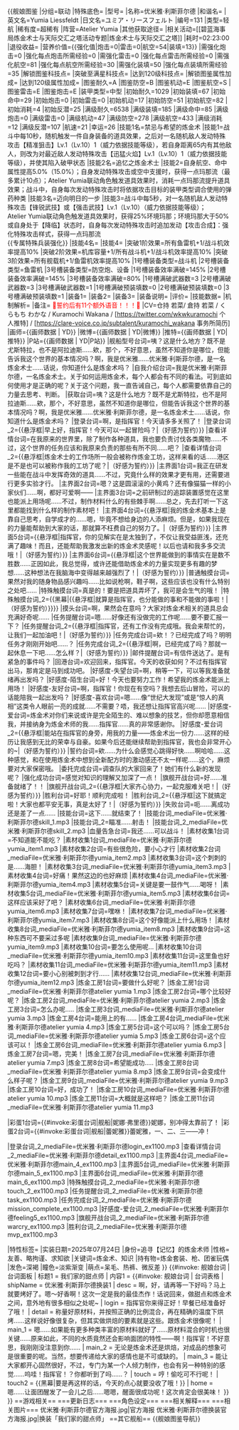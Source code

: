 {{舰娘图鉴
|分组=联动
|特殊底色=
|型号=
|名称=优米雅·利斯菲尔德
|和谐名=
|英文名=Yumia Liessfeldt
|日文名=ユミア・リースフェルト
|编号=131
|类型=轻航
|稀有度=超稀有
|阵营=Atelier Yumia
|其他获取途径=<!--【无则不填】-->
|相关活动=[[碧蓝海事局炼金术士与天际交汇之塔活动专题|炼金术士与天际交汇之塔]]
|耗时=02:23:00
|退役收益=<!--无法退役则填无法退役，否则不填-->
|营养价值={{强化值|炮击=0|雷击=0|航空=54|装填=13}}
|需强化炮击=0
|强化每点炮击所需经验=0
|需强化雷击=0
|强化每点雷击所需经验=0
|需强化航空=81
|强化每点航空所需经验=30
|需强化装填=50
|强化每点装填所需经验=35
|解锁图鉴科技点=
|突破至满星科技点=
|达到120级科技点=
|解锁图鉴属性加成=
|达到120级属性加成=
|图鉴耐久=A
|图鉴防空=B
|图鉴机动=E
|图鉴航空=S
|图鉴雷击=E
|图鉴炮击=E
|装甲类型=中型
|初始耐久=1029
|初始装填=67
|初始命中=29
|初始炮击=0
|初始雷击=0
|初始机动=17
|初始防空=51
|初始航空=82
|初始消耗=4
|初始反潜=25
|满级耐久=6538
|满级装填=185
|满级命中=85
|满级炮击=0
|满级雷击=0
|满级机动=47
|满级防空=278
|满级航空=433
|满级消耗=12
|满级反潜=107
|航速=21
|幸运=26
|技能1名=禁忌与希望的炼金术
|技能1=战斗中每10秒，随机触发一件自身装备的道具效果，之后对一名随机敌人发动特殊攻击【精准狙击】Lv.1（Lv.10）1（威力依据技能等级），若自身距离65内有其他敌人，则改为对最近敌人发动特殊攻击【迅猛火焰】Lv.1（Lv.10）1（威力依据技能等级），并使其陷入破甲状态
|技能2名=追忆之炼金术士
|技能2=自身航空、命中属性提高5.0%（15.0%）；自身发动特殊攻击或空中支援时，获得一点玛那流（最多累计10点）；Atelier Yumia联动角色触发道具效果时，消耗一点玛那流提升道具效果；战斗中，自身每次发动特殊攻击时将依据攻击目标的装甲类型调合使用的弹药种类
|技能3名=迈向明日的一步
|技能3=战斗中每5秒，对一名随机敌人发动特殊攻击【锋锐武技】或【强击武技】Lv.1（Lv.10）（威力依据技能等级）；Atelier Yumia联动角色触发道具效果时，获得25%环境玛那；环境玛那大于50%或自身处于【降临】状态时，自身每次发动特殊攻击时追加发动【攻击合成】：强化特殊攻击样式，获得一点玛那流<br>{{专属特殊兵装强化}}
|技能4名=
|技能4=
|突破1阶效果=所有鱼雷机+1/战斗机效率提高10%
|突破2阶效果=机库容量+1/所有战斗机+1/战斗机效率提高10%
|突破3阶效果=所有舰载机+1/鱼雷机效率提高10%
|1号槽装备类型=战斗机
|2号槽装备类型=鱼雷机
|3号槽装备类型=防空炮、设备
|1号槽装备效率满破=145%
|2号槽装备效率满破=145%
|3号槽装备效率满破=80%
|1号槽满破武器数=3
|2号槽满破武器数=3
|3号槽满破武器数=1
|1号槽满破预装填数=0
|2号槽满破预装填数=0
|3号槽满破预装填数=1
|装备1=
|装备2=
|装备3=
|装备说明=
|评价=
|技能数据=
|机制解析=
|备注=
<span style="color:red;">💓誓约后有11个额外语音！！！💓</span>
|CV=仓持 若菜/ 倉持 若菜 / くらもち わかな / Kuramochi Wakana / [https://twitter.com/wkwkuramochi 个人推特] / [https://clare-voice.co.jp/subtalent/kuramochi_wakana 事务所简历]
|画师={{画师数据 | YD}}
|微博={{画师数据 | YD|微博}}
|推特={{画师数据 | YD|推特}}
|P站={{画师数据 | YD|P站}}
|舰船型号台词=咦？这是什么地方？既不是尤斯特拉，也不是阿拉迪斯……欸，那个，不好意思，虽然不知道你是哪位，但能告诉我这个世界的基本情况吗？啊，我是优米雅……优米雅·利斯菲尔德，是一名炼金术士……话说，你知道什么是炼金术吗？
|自我介绍台词=我是优米雅·利斯菲尔德，一名炼金术士。关于如何运用炼金术，每个人都会有不同的看法。可到底如何使用才是正确的呢？关于这个问题，我一直告诫自己，每个人都需要依靠自己的力量去思考、判断。
|获取台词=咦？这是什么地方？既不是尤斯特拉，也不是阿拉迪斯……欸，那个，不好意思，虽然不知道你是哪位，但能告诉我这个世界的基本情况吗？啊，我是优米雅……优米雅·利斯菲尔德，是一名炼金术士……话说，你知道什么是炼金术吗？
|登录台词=啊，是指挥官！今天请多多关照了！
|登录台词_2={{悬浮框|早上好，指挥官！今天可以一起冒险吗？|（好感为誓约）}}
|查看详情台词=在我原来的世界里，除了制作各种道具，我也要负责讨伐各类魔物……不过，这个世界的任务应该和我原来负责的那些有所不同……吧？
|查看详情台词_2={{悬浮框|炼金术士的工作场所一般会被称作炼金工坊，这样来看的话……港区是不是也可以被称作我的工坊了呢？|（好感为誓约）}}
|主界面1台词=我正在研发一些能在战斗中发挥奇效的道具……不过，究竟什么样的效果才更有用，还需要进行更多实验才行。
|主界面2台词=嗯？这是圆滚滚的小黄鸡？还有像猫猫一样的小家伙们……啊，都好可爱啊——
|主界面3台词=之前研制过的追踪装置感觉在这里也能派上用场呢……不过，制作材料什么的有些棘手啊……总之，先去打听一下这里都能找到什么样的制作素材吧！
|主界面4台词={{悬浮框|我的炼金术基本上是靠自己思考，自学成才的……嗯，毕竟不想给身边的人添麻烦。但是，如果我现在的力量能帮助到大家的话，那就算不枉费自己的努力了。|（好感为誓约）}}
|主界面5台词={{悬浮框|指挥官，你的见解实在是太独到了，不仅让我受益匪浅，还充满了趣味！而且，还能帮助我激发出新的炼金术灵感呢！以后也请和我多多交流哦！|（好感为誓约）}}
|主界面6台词={{悬浮框|这个世界能做到的事情实在是数不胜数……正因如此，我总觉得，或许还能借助炼金术的力量实现更多有趣的梦想……这种想法在我脑海中变得越来越强烈了！|（好感为誓约）}}
|普通触摸台词=果然对我的随身物品感兴趣吗……比如说枪啊，鞋子啊，这些应该也没有什么特别之处吧……
|特殊触摸台词=真是的！要是把道具弄坏了，我可是会生气的哦！
|特殊触摸台词_2={{黑幕|{{悬浮框|就算是指挥官，也分能做的事和不能做的事啦！|（好感为誓约）}}}}
|摸头台词=啊，果然会在意吗？大家对炼金术相关的道具总会充满好奇呢……
|任务提醒台词=嗯……好像还有没做完的工作呢……要不要汇报一下？
|任务提醒台词_2={{悬浮框|指挥官，还有工作没有完成哦。我会来帮忙的，让我们一起加油吧！|（好感为誓约）}}
|任务完成台词=欸！？已经完成了吗？明明任务才刚刚开始吧……？
|任务完成台词_2={{悬浮框|啊，已经完成了吗？那就一起休息一下吧……怎么样？|（好感为誓约）}}
|邮件提醒台词=有信件送达了。是有紧急的事件吗？
|回港台词=欢迎回来，指挥官。今天的收获如何？不过有指挥官出马，那肯定是马到成功吧。
|好感度-失望台词=啊，稍等一下，可以等我准备就绪再出发吗？
|好感度-陌生台词=好！今天也要努力工作！希望我的炼金术能派上用场！
|好感度-友好台词=啊，指挥官！你现在有空吗？我想去后山冒险，可以的话能陪我一起出发吗？
|好感度-喜欢台词=嗯……像“世纪大发现”或是“惊人的真相”这类令人眼前一亮的成就……不需要？唔，我还想让指挥官高兴呢……
|好感度-爱台词=炼金术对你们来说或许是完全陌生的、难以想象的技艺，但你却愿意相信我，并接纳身为炼金术师的我……指挥官……真的非常感谢你。
|好感度-爱台词_2={{悬浮框|能站在指挥官的身旁，用我的力量——炼金术出一份力……这样的经历让我感到无比的荣幸与自豪。如果今后还能继续帮助到指挥官，我也会非常开心的~|（好感为誓约）}}
|誓约台词=欸……为什么会感觉心跳得好快……啊哈哈……这种感觉，和在使用炼金术中想到全新配方时的激动感还不太一样呢……这个，麻烦要对大家保密哦。
|委托完成台词=调查队的大家回来了！她们有什么新的发现呢？
|强化成功台词=感觉对知识的理解又加深了一点！
|旗舰开战台词=好……准备就绪了！！
|旗舰开战台词_2={{悬浮框|大家齐心协力，一起克服难关吧！|（好感为誓约）}}
|胜利台词=好耶！顺利完成啦！
|胜利台词_2={{悬浮框|这下就搞定啦！大家也都平安无事，真是太好了！|（好感为誓约）}}
|失败台词=呃……离成功还是差了一点……
|技能台词=这下……就结束了！
|技能台词_mediaFile=优米雅·利斯菲尔德skill_1.mp3
|技能台词_2=瞄准……射击！
|技能台词_2_mediaFile=优米雅·利斯菲尔德skill_2.mp3
|血量告急台词=我还……可以战斗！
|素材收集1台词=不知道能不能吃？
|素材收集1台词_mediaFile=优米雅·利斯菲尔德yumia_item1.mp3
|素材收集2台词=有些很危险，要小心才行
|素材收集2台词_mediaFile=优米雅·利斯菲尔德yumia_item2.mp3
|素材收集3台词=这个刺刺的是……海胆！
|素材收集3台词_mediaFile=优米雅·利斯菲尔德yumia_item3.mp3
|素材收集4台词=好痛！果然这边的也好麻烦
|素材收集4台词_mediaFile=优米雅·利斯菲尔德yumia_item4.mp3
|素材收集5台词=关键是要一鼓作气……喝呀！
|素材收集5台词_mediaFile=优米雅·利斯菲尔德yumia_item5.mp3
|素材收集6台词=这样应该采好了吧？
|素材收集6台词_mediaFile=优米雅·利斯菲尔德yumia_item6.mp3
|素材收集7台词=嘿咻！
|素材收集7台词_mediaFile=优米雅·利斯菲尔德yumia_item7.mp3
|素材收集8台词=这个好像能派上什么用场！
|素材收集8台词_mediaFile=优米雅·利斯菲尔德yumia_item8.mp3
|素材收集9台词=这种东西可不要采过多呢
|素材收集9台词_mediaFile=优米雅·利斯菲尔德yumia_item9.mp3
|素材收集10台词=要怎么使用呢…
|素材收集10台词_mediaFile=优米雅·利斯菲尔德yumia_item10.mp3
|素材收集11台词=这里鱼也好吃吗？
|素材收集11台词_mediaFile=优米雅·利斯菲尔德yumia_item11.mp3
|素材收集12台词=要小心别被刺到才行……
|素材收集12台词_mediaFile=优米雅·利斯菲尔德yumia_item12.mp3
|炼金工房1台词=要做什么好呢？
|炼金工房1台词_mediaFile=优米雅·利斯菲尔德atelier yumia 1.mp3
|炼金工房2台词=哪个比较好呢？
|炼金工房2台词_mediaFile=优米雅·利斯菲尔德atelier yumia 2.mp3
|炼金工房3台词=怎么办呢.....
|炼金工房3台词_mediaFile=优米雅·利斯菲尔德atelier yumia 3.mp3
|炼金工房4台词=能用上的有......
|炼金工房4台词_mediaFile=优米雅·利斯菲尔德atelier yumia 4.mp3
|炼金工房5台词=这个可以吗？
|炼金工房5台词_mediaFile=优米雅·利斯菲尔德atelier yumia 5.mp3
|炼金工房6台词=这个应该可以！
|炼金工房6台词_mediaFile=优米雅·利斯菲尔德atelier yumia 6.mp3
|炼金工房7台词=嗯，完美！
|炼金工房7台词_mediaFile=优米雅·利斯菲尔德atelier yumia 7.mp3
|炼金工房8台词=希望能成功.....
|炼金工房8台词_mediaFile=优米雅·利斯菲尔德atelier yumia 8.mp3
|炼金工房9台词=会变成什么样子呢？
|炼金工房9台词_mediaFile=优米雅·利斯菲尔德atelier yumia 9.mp3
|炼金工房10台词=好，成功了！
|炼金工房10台词_mediaFile=优米雅·利斯菲尔德atelier yumia 10.mp3
|炼金工房11台词=大概就是这样吧？
|炼金工房11台词_mediaFile=优米雅·利斯菲尔德atelier yumia 11.mp3

|彩蛋1台词={{#invoke:彩蛋台词|舰船|妮娜·弗里德}}妮娜，别冲得太靠前了！
|彩蛋2台词={{#invoke:彩蛋台词|舰船|蕾妮雅}}蕾妮雅，一、二、三——冲！

|登录台词_2_mediaFile=优米雅·利斯菲尔德login_ex1100.mp3
|查看详情台词_2_mediaFile=优米雅·利斯菲尔德detail_ex1100.mp3
|主界面4台词_mediaFile=优米雅·利斯菲尔德main_4_ex1100.mp3
|主界面5台词_mediaFile=优米雅·利斯菲尔德main_5_ex1100.mp3
|主界面6台词_mediaFile=优米雅·利斯菲尔德main_6_ex1100.mp3
|特殊触摸台词_2_mediaFile=优米雅·利斯菲尔德touch_2_ex1100.mp3
|任务提醒台词_2_mediaFile=优米雅·利斯菲尔德task_ex1100.mp3
|任务完成台词_2_mediaFile=优米雅·利斯菲尔德mission_complete_ex1100.mp3
|好感度-爱台词_2_mediaFile=优米雅·利斯菲尔德feeling5_ex1100.mp3
|旗舰开战台词_2_mediaFile=优米雅·利斯菲尔德warcry_ex1100.mp3
|胜利台词_2_mediaFile=优米雅·利斯菲尔德mvp_ex1100.mp3

|特性标签=
|实装日期=2025年07月24日
|身份=追寻【记忆】的炼金术师
|性格=友善、略拘谨、求知欲
|关键词=炼金术、知识
|持有物=炼金套装、枪、团雀玩偶
|发色=深褐
|瞳色=淡紫渐变
|萌点=呆毛、热裤、微反差
}}
{{#invoke: 舰娘台词 | 台词面板 
| 标题1 = 我们家的甜点师
| 内容1 = {{#invoke: 舰娘台词 | 台词表格
  | shipName = 优米雅·利斯菲尔德换装1
  | desc = 啊，好，请再等一下好吗？马上就要烤好了。嗯～好香啊！这次一定是我的最佳杰作！话说回来，做甜点和炼金术之间，意外地有很多相似之处呢~
  | login = 指挥官你来得正好！早餐已经准备好了哦！
  | detail = 称量好原材料，并按照正确的比例混合，再在精确的温度下烘烤……这样说好像很复杂，但其实做烘焙的要素就是这些。跟炼金术很像呢！
  | main_1 = 嗯……如果能有更多种类丰富的原材料就好了……原材料混合的时机也很关键……原来如此，不同的水质竟然还会影响面团的特性——啊！指挥官！不好意思，我刚刚没注意到你……
  | main_2 = 无论是炼金术还是烘焙，对成品的想象可是很重要的呢。当然，想要传递给大家的感情也是不可或缺的。
  | main_3 = 能让大家都开心固然很好，不过，专门为某一个人倾力制作，也会有另一种特别的感觉……呜哇！指挥官！？你都听到了吗……？
  | touch = 哼！偷吃可不行呢！
  | touch2 = {{黑幕|要是再这样的话，今天的点心就要没收了哦！}}
  | home = 嗯……让面团醒发了一会儿之后……嗯嗯，醒面很成功呢！这次肯定会很美味！
  }}
}}
==游戏相关==
===更新日志===
===角色设定===
===相关解释===
===相关图片===
<gallery mode="packed" heights="250px">
优米雅·利斯菲尔德官方海报.jpg|官方海报
优米雅·利斯菲尔德换装官方海报.jpg|换装「我们家的甜点师」
</gallery>
==其它舰船==
{{舰娘图鉴导航}}